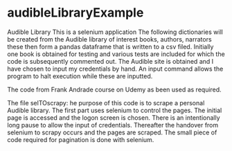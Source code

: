 # audibleLibraryExample
Audible Library
This is a selenium application
The following dictionaries  will be created from the Audible library of interest
books, authors, narrators
these then form a pandas dataframe that is written to a csv filed.
Initially one book is obtained for testing and
various tests are included for which the code is subsequently  commented out.
The Audible site is obtained and I have chosen to input my credentials by hand. An  input command
allows the program to halt execution while these are inputted.

The code from Frank Andrade course on Udemy  as been used as required.

The file selTOscrapy:
he purpose of this code is to scrape a personal Audible library.
	The first part uses selenium to control the pages.
	The initial page is accessed and the logon screen is chosen.
	There is an intentionally long  pause to allow the input of credentials.
	Thereafter the handover from selenium to scrapy occurs and the pages are scraped.
	The small piece of code required for pagination is done with selenium.
